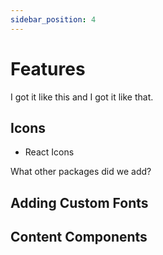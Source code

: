 ```yaml
---
sidebar_position: 4
---
```


# Features

I got it like this and I got it like that.

## Icons

- React Icons

What other packages did we add?

## Adding Custom Fonts

## Content Components
